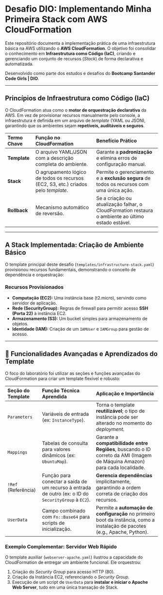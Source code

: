 # Desafio DIO: Implementando Minha Primeira Stack com AWS CloudFormation

Este repositório documenta a implementação prática de uma infraestrutura básica na AWS utilizando o **AWS CloudFormation**. O objetivo foi consolidar o conhecimento em **Infraestrutura como Código (IaC)**, criando e gerenciando um conjunto de recursos (*Stack*) de forma declarativa e automatizada.

Desenvolvido como parte dos estudos e desafios do **Bootcamp Santander Code Girls | DIO**.

---

## Princípios de Infraestrutura como Código (IaC)

O CloudFormation atua como o **motor de orquestração declarativa** da AWS. Em vez de provisionar recursos manualmente pelo console, a infraestrutura é definida em um arquivo de *template* (YAML ou JSON), garantindo que os ambientes sejam **repetíveis, auditáveis e seguros**.

| Termo Chave | Função no CloudFormation | Benefício Prático |
| :--- | :--- | :--- |
| **Template** | O arquivo YAML/JSON com a descrição completa do ambiente. | Garante a **padronização** e elimina erros de configuração manual. |
| **Stack** | O agrupamento lógico de todos os recursos (EC2, S3, etc.) criados pelo *template*. | Permite o gerenciamento e a **exclusão segura** de todos os recursos com uma única ação. |
| **Rollback** | Mecanismo automático de reversão. | Se a criação ou atualização falhar, o CloudFormation restaura o ambiente ao último estado estável. |

---

## A Stack Implementada: Criação de Ambiente Básico

O template principal deste desafio (`templates/infrastructure-stack.yaml`) provisionou recursos fundamentais, demonstrando o conceito de dependência e orquestração:

### Recursos Provisionados
* **Computação (EC2):** Uma instância base (t2.micro), servindo como servidor de aplicação.
* **Rede (SecurityGroup):** Regras de firewall para permitir acesso **SSH (Porta 22)** à instância EC2.
* **Armazenamento (S3):** Um bucket simples para armazenamento de objetos.
* **Identidade (IAM):** Criação de um `IAMUser` e `IAMGroup` para gestão de acesso.

---

## 🧩 Funcionalidades Avançadas e Aprendizados do Template

O foco do laboratório foi utilizar as seções e funções avançadas do CloudFormation para criar um template flexível e robusto:

| Seção do Template | Função Técnica Aprendida | Aplicação e Importância |
| :--- | :--- | :--- |
| `Parameters` | Variáveis de entrada (ex: `InstanceType`). | Torna o template **reutilizável**; o tipo de instância pode ser alterado no momento do *deployment*. |
| `Mappings` | Tabelas de consulta para valores dinâmicos (ex: `UbuntuMap`). | Garante a **compatibilidade entre Regiões**, buscando o ID correto da AMI (Imagem de Máquina Amazon) para cada localidade. |
| `!Ref` (Referência) | Função para conectar a saída de um recurso à entrada de outro (ex: o ID do `SecurityGroup` à `EC2`). | **Gerencia dependências** implicitamente, garantindo a ordem correta de criação dos recursos. |
| `UserData` | Campo combinado com `Fn::Base64` para scripts de inicialização. | Permite a **automação de configuração** no primeiro boot da instância, como a instalação de pacotes (e.g., Apache, Python). |

### Exemplo Complementar: Servidor Web Rápido

O template auxiliar (`webserver-apache.yaml`) ilustrou a capacidade do CloudFormation de entregar um ambiente funcional. Ele orquestrou:
1. Criação do *Security Group* para acesso HTTP (80).
2. Criação da Instância EC2, referenciando o *Security Group*.
3. Execução de um script de `UserData` para **instalar e iniciar o Apache Web Server**, tudo em uma única transação de Stack.
